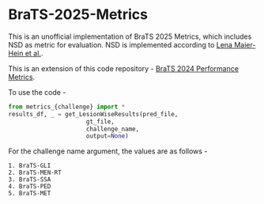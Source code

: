 # BraTS-2025-Metrics

This is an unofficial implementation of BraTS 2025 Metrics, which includes NSD as metric for evaluation. NSD is implemented according to [Lena Maier-Hein et al.](https://doi.org/10.1038/s41592-023-02151-z).

This is an extension of this code repository - [BraTS 2024 Performance Metrics](https://github.com/rachitsaluja/BraTS-2024-Metrics).

To use the code - 

```python
from metrics_{challenge} import *
results_df, _ = get_LesionWiseResults(pred_file, 
                      gt_file, 
                      challenge_name, 
                      output=None)
```

For the challenge name argument, the values are as follows - 

```
1. BraTS-GLI
2. BraTS-MEN-RT
3. BraTS-SSA
4. BraTS-PED
5. BraTS-MET
```